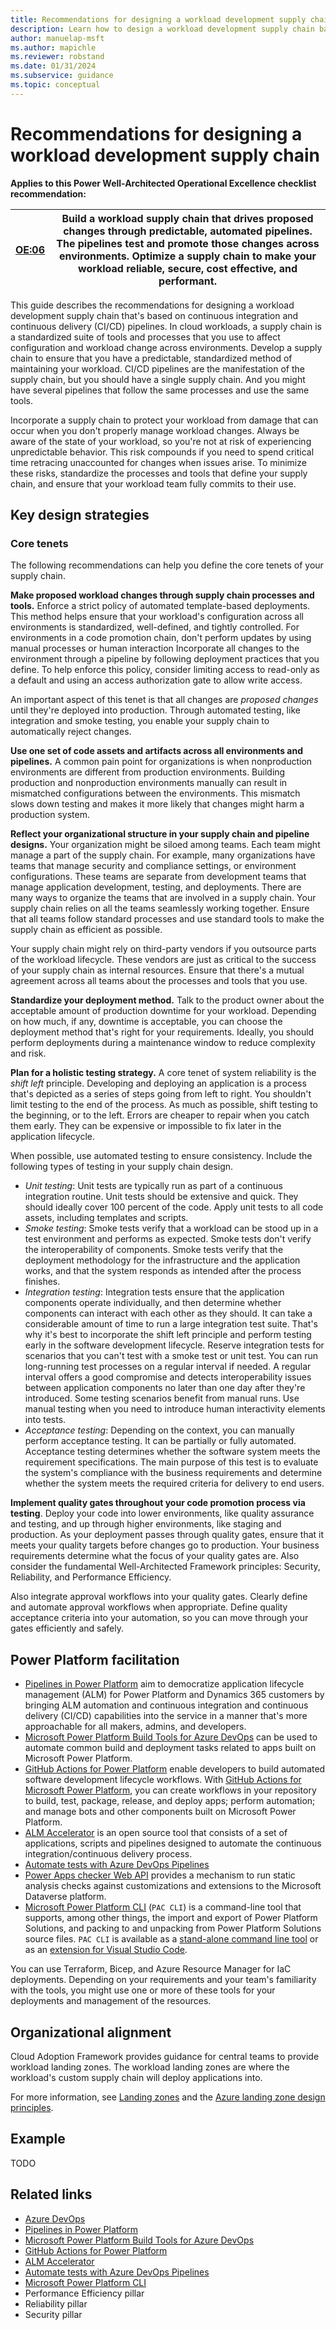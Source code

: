 ```yaml
---
title: Recommendations for designing a workload development supply chain
description: Learn how to design a workload development supply chain based on CI/CD pipelines that ensure a predictable, efficient workload lifecycle. 
author: manuelap-msft
ms.author: mapichle
ms.reviewer: robstand
ms.date: 01/31/2024
ms.subservice: guidance
ms.topic: conceptual
---
```

# Recommendations for designing a workload development supply chain

**Applies to this Power Well-Architected Operational Excellence checklist recommendation:**

|[OE:06](checklist.md)| Build a workload supply chain that drives proposed changes through predictable, automated pipelines. The pipelines test and promote those changes across environments. Optimize a supply chain to make your workload reliable, secure, cost effective, and performant.|
|---|---|

This guide describes the recommendations for designing a workload development supply chain that's based on continuous integration and continuous delivery (CI/CD) pipelines. In cloud workloads, a supply chain is a standardized suite of tools and processes that you use to affect configuration and workload change across environments. Develop a supply chain to ensure that you have a predictable, standardized method of maintaining your workload. CI/CD pipelines are the manifestation of the supply chain, but you should have a single supply chain. And you might have several pipelines that follow the same processes and use the same tools.

Incorporate a supply chain to protect your workload from damage that can occur when you don't properly manage workload changes. Always be aware of the state of your workload, so you're not at risk of experiencing unpredictable behavior. This risk compounds if you need to spend critical time retracing unaccounted for changes when issues arise. To minimize these risks, standardize the processes and tools that define your supply chain, and ensure that your workload team fully commits to their use.

## Key design strategies

### Core tenets

The following recommendations can help you define the core tenets of your supply chain.

**Make proposed workload changes through supply chain processes and tools.** Enforce a strict policy of automated template-based deployments. This method helps ensure that your workload's configuration across all environments is standardized, well-defined, and tightly controlled. For environments in a code promotion chain, don't perform updates by using manual processes or human interaction Incorporate all changes to the environment through a pipeline by following deployment practices that you define. To help enforce this policy, consider limiting access to read-only as a default and using an access authorization gate to allow write access.

An important aspect of this tenet is that all changes are _proposed_ _changes_ until they're deployed into production. Through automated testing, like integration and smoke testing, you enable your supply chain to automatically reject changes.

**Use one set of code assets and artifacts across all environments and pipelines.** A common pain point for organizations is when nonproduction environments are different from production environments. Building production and nonproduction environments manually can result in mismatched configurations between the environments. This mismatch slows down testing and makes it more likely that changes might harm a production system. 

**Reflect your organizational structure in your supply chain and pipeline designs.** Your organization might be siloed among teams. Each team might manage a part of the supply chain. For example, many organizations have teams that manage security and compliance settings, or environment configurations. These teams are separate from development teams that manage application development, testing, and deployments. There are many ways to organize the teams that are involved in a supply chain. Your supply chain relies on all the teams seamlessly working together. Ensure that all teams follow standard processes and use standard tools to make the supply chain as efficient as possible.

Your supply chain might rely on third-party vendors if you outsource parts of the workload lifecycle. These vendors are just as critical to the success of your supply chain as internal resources. Ensure that there's a mutual agreement across all teams about the processes and tools that you use.

**Standardize your deployment method.** Talk to the product owner about the acceptable amount of production downtime for your workload. Depending on how much, if any, downtime is acceptable, you can choose the deployment method that's right for your requirements. Ideally, you should perform deployments during a maintenance window to reduce complexity and risk. 

**Plan for a holistic testing strategy.** A core tenet of system reliability is the _shift left_ principle. Developing and deploying an application is a process that's depicted as a series of steps going from left to right. You shouldn't limit testing to the end of the process. As much as possible, shift testing to the beginning, or to the left. Errors are cheaper to repair when you catch them early. They can be expensive or impossible to fix later in the application lifecycle.

When possible, use automated testing to ensure consistency. Include the following types of testing in your supply chain design.

- _Unit testing_: Unit tests are typically run as part of a continuous integration routine. Unit tests should be extensive and quick. They should ideally cover 100 percent of the code. Apply unit tests to all code assets, including templates and scripts.
- _Smoke testing_: Smoke tests verify that a workload can be stood up in a test environment and performs as expected. Smoke tests don't verify the interoperability of components. Smoke tests verify that the deployment methodology for the infrastructure and the application works, and that the system responds as intended after the process finishes.
- _Integration testing_: Integration tests ensure that the application components operate individually, and then determine whether components can interact with each other as they should. It can take a considerable amount of time to run a large integration test suite. That's why it's best to incorporate the shift left principle and perform testing early in the software development lifecycle. Reserve integration tests for scenarios that you can't test with a smoke test or unit test. You can run long-running test processes on a regular interval if needed. A regular interval offers a good compromise and detects interoperability issues between application components no later than one day after they're introduced. Some testing scenarios benefit from manual runs. Use manual testing when you need to introduce human interactivity elements into tests.
- _Acceptance testing_: Depending on the context, you can manually perform acceptance testing. It can be partially or fully automated. Acceptance testing determines whether the software system meets the requirement specifications. The main purpose of this test is to evaluate the system's compliance with the business requirements and determine whether the system meets the required criteria for delivery to end users.

**Implement quality gates throughout your code promotion process via testing**. Deploy your code into lower environments, like quality assurance and testing, and up through higher environments, like staging and production. As your deployment passes through quality gates, ensure that it meets your quality targets before changes go to production. Your business requirements determine what the focus of your quality gates are. Also consider the fundamental Well-Architected Framework principles: Security, Reliability, and Performance Efficiency.

Also integrate approval workflows into your quality gates. Clearly define and automate approval workflows when appropriate. Define quality acceptance criteria into your automation, so you can move through your gates efficiently and safely.

## Power Platform facilitation

- [Pipelines in Power Platform](/power-platform/alm/pipelines) aim to democratize application lifecycle management (ALM) for Power Platform and Dynamics 365 customers by bringing ALM automation and continuous integration and continuous delivery (CI/CD) capabilities into the service in a manner that's more approachable for all makers, admins, and developers.
- [Microsoft Power Platform Build Tools for Azure DevOps](/power-platform/alm/devops-build-tools) can be used to automate common build and deployment tasks related to apps built on Microsoft Power Platform. 
- [GitHub Actions for Power Platform](/power-platform/alm/devops-github-actions) enable developers to build automated software development lifecycle workflows. With [GitHub Actions for Microsoft Power Platform](https://github.com/marketplace/actions/powerplatform-actions), you can create workflows in your repository to build, test, package, release, and deploy apps; perform automation; and manage bots and other components built on Microsoft Power Platform.
- [ALM Accelerator](/power-platform/guidance/coe/setup-almaccelerator) is an open source tool that consists of a set of applications, scripts and pipelines designed to automate the continuous integration/continuous delivery process.
- [Automate tests with Azure DevOps Pipelines](/power-apps/maker/canvas-apps/test-studio-classic-pipeline-editor)
- [Power Apps checker Web API](/power-platform/alm/checker-api/overview) provides a mechanism to run static analysis checks against customizations and extensions to the Microsoft Dataverse platform.
- [Microsoft Power Platform CLI](/power-platform/developer/cli/introduction) (`PAC CLI`) is a command-line tool that supports, among other things, the import and export of Power Platform Solutions, and packing to and unpacking from Power Platform Solutions source files. `PAC CLI` is available as a [stand-alone command line tool](https://aka.ms/PowerAppsCLI) or as an [extension for Visual Studio Code](https://marketplace.visualstudio.com/items?itemName=microsoft-IsvExpTools.powerplatform-vscode).

You can use Terraform, Bicep, and Azure Resource Manager for IaC deployments. Depending on your requirements and your team's familiarity with the tools, you might use one or more of these tools for your deployments and management of the resources.

## Organizational alignment

Cloud Adoption Framework provides guidance for central teams to provide workload landing zones. The workload landing zones are where the workload's custom supply chain will deploy applications into.

For more information, see [Landing zones](/azure/cloud-adoption-framework/ready/landing-zone) and the [Azure landing zone design principles](/azure/cloud-adoption-framework/ready/landing-zone/design-principles).

## Example

TODO

## Related links

- [Azure DevOps](/azure/devops/user-guide/what-is-azure-devops)
- [Pipelines in Power Platform](/power-platform/alm/pipelines)
- [Microsoft Power Platform Build Tools for Azure DevOps](/power-platform/alm/devops-build-tools)
- [GitHub Actions for Power Platform](/power-platform/alm/devops-github-actions)
- [ALM Accelerator](/power-platform/guidance/coe/setup-almaccelerator)
- [Automate tests with Azure DevOps Pipelines](/power-apps/maker/canvas-apps/test-studio-classic-pipeline-editor)
- [Microsoft Power Platform CLI](/power-platform/developer/cli/introduction)
- Performance Efficiency pillar
- Reliability pillar
- Security pillar
